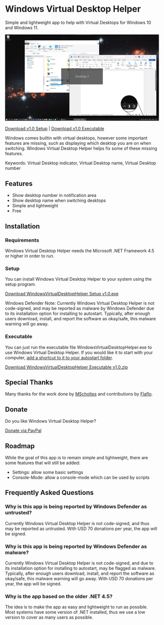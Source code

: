# Windows Virtual Desktop Helper

Simple and lightweight app to help with Virtual Desktops for Windows 10 and Windows 11.

![Screenshot](Images/WindowsVirtualDeskopHelper%20Screenshot.png)

[Download v1.0 Setup](https://github.com/dankrusi/WindowsVirtualDesktopHelper/releases/download/v1.0/WindowsVirtualDesktopHelper.Setup.v1.0.exe) | 
[Download v1.0 Executable](https://github.com/dankrusi/WindowsVirtualDesktopHelper/releases/download/v1.0/WindowsVirtualDesktopHelper.Executable.v1.0.zip)

Windows comes builtin with virtual desktops, however some important features are missing, such
as displaying which desktop you are on when switching. Windows Virtual Desktop Helper helps
fix some of these missing features.

Keywords: Virtual Desktop indicator, Virtual Desktop name, Virtual Desktop number

## Features

* Show desktop number in notification area
* Show desktop name when switching desktops
* Simple and lightweight
* Free


## Installation

### Requirements

Windows Virtual Desktop Helper needs the Microsoft .NET Framework 4.5 or higher in order to run.

### Setup

You can install Windows Virtual Desktop Helper to your system using the setup program.

[Download WindowsVirtualDesktopHelper Setup v1.0.exe](https://github.com/dankrusi/WindowsVirtualDesktopHelper/releases/download/v1.0/WindowsVirtualDesktopHelper.Setup.v1.0.exe)

Windows Defender Note: Currently Windows Virtual Desktop Helper is not code-signed, and may be reported as malware by Windows
Defender due to its installation option for installing to autostart. Typically, after enough users download, install, and report
the software as okay/safe, this malware warning will go away.

### Executable

You can just run the executable file WindowsVirtualDesktopHelper.exe to use Windows Virtual Desktop Helper.
If you would like it to start with your computer, [add a shortcut to it to your autostart folder](https://support.microsoft.com/en-us/windows/add-an-app-to-run-automatically-at-startup-in-windows-10-150da165-dcd9-7230-517b-cf3c295d89dd).

[Download WindowsVirtualDesktopHelper Executable v1.0.zip](https://github.com/dankrusi/WindowsVirtualDesktopHelper/releases/download/v1.0/WindowsVirtualDesktopHelper.Executable.v1.0.zip)


## Special Thanks

Many thanks for the work done by [MScholtes](https://github.com/MScholtes) and contributions by [Flaflo](https://github.com/Flaflo).


## Donate

Do you like Windows Virtual Desktop Helper? 

[Donate via PayPal](https://www.paypal.com/donate/?hosted_button_id=BG5FYMAHFG9V6)


## Roadmap

While the goal of this app is to remain simple and lightweight, there are some features that will still be added:

* Settings: allow some basic settings
* Console-Mode: allow a console-mode which can be used by scripts


## Frequently Asked Questions

### Why is this app is being reported by Windows Defender as untrusted?

Currently Windows Virtual Desktop Helper is not code-signed, and thus may be reported as untrusted. With USD 70 donations per year, the app will be signed.

### Why is this app is being reported by Windows Defender as malware?

Currently Windows Virtual Desktop Helper is not code-signed, and due to its installation option for installing to autostart, may be flagged as malware. Typically, after enough users download, install, and report
the software as okay/safe, this malware warning will go away. With USD 70 donations per year, the app will be signed.

### Why is the app based on the older .NET 4.5?

The idea is to make the app as easy and lightweight to run as possible. Most systems have some version of .NET installed, thus we use a low version to cover as many users as possible. 
